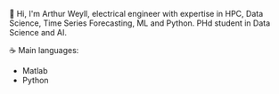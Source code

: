 👋 Hi, I'm Arthur Weyll, electrical engineer with expertise in HPC, Data Science, Time Series Forecasting, ML and Python. PHd student in Data Science and AI.

☕ Main languages:

- Matlab 
- Python

<!--
**arthurweyll/arthurweyll** is a ✨ _special_ ✨ repository because its `README.md` (this file) appears on your GitHub profile.

Here are some ideas to get you started:

- 🔭 I’m currently working on ...
- 🌱 I’m currently learning ...
- 👯 I’m looking to collaborate on ...
- 🤔 I’m looking for help with ...
- 💬 Ask me about ...
- 📫 How to reach me: ...
- 😄 Pronouns: ...
- ⚡ Fun fact: ...
-->
